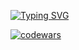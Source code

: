 <!-- <img src="https://github.com/blackcater/blackcater/raw/main/images/Hi.gif" height="32"/></h1> -->
<!-- <h3 align="center">18 yo, living in 🇷🇺</h3> -->
[![Typing SVG](https://readme-typing-svg.herokuapp.com?font=Fira+Code&weight=700&size=22&pause=1000&random=false&width=475&lines=Hi+there%2C+im+Maxim;18+yo%2C+living+in++%F0%9F%87%B7%F0%9F%87%BA)](https://git.io/typing-svg)

[![codewars](https://www.codewars.com/users/abl1v1on/badges/large)](https://www.codewars.com/users/username)   
<!--
**abl1v1on/abl1v1on** is a ✨ _special_ ✨ repository because its `README.md` (this file) appears on your GitHub profile.
